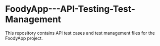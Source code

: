# FoodyApp---API-Testing-Test-Management
This repository contains API test cases and test management files for the FoodyApp project.
